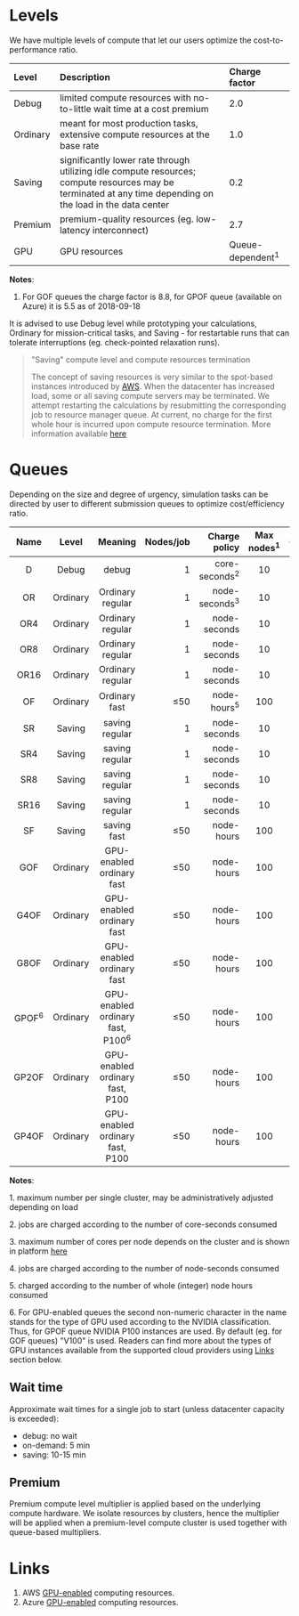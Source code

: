 # Levels

We have multiple levels of compute that let our users optimize the cost-to-performance ratio.

|Level     |Description | Charge factor|
|:---------|:-----------|:-------------|
| Debug    | limited compute resources with no-to-little wait time at a cost premium       |2.0
| Ordinary | meant for most production tasks, extensive compute resources at the base rate  |1.0
| Saving   | significantly lower rate through utilizing idle compute resources; compute resources may be terminated at any time depending on the load in the data center   |0.2
| Premium  | premium-quality resources (eg. low-latency interconnect)   | 2.7
| GPU      | GPU resources   | Queue-dependent<sup class="c-red">1</sup>

**Notes**:

1. For GOF queues the charge factor is 8.8, for GPOF queue (available on Azure) it is 5.5 as of 2018-09-18

It is advised to use Debug level while prototyping your calculations, Ordinary for mission-critical tasks, and Saving - for restartable runs that can tolerate interruptions (eg. check-pointed relaxation runs).

> &quot;Saving&quot; compute level and compute resources termination
> 
> The concept of saving resources is very similar to the spot-based instances introduced by [AWS](https://aws.amazon.com/ec2/spot/). When the datacenter has increased load, some or all saving compute servers may be terminated. We attempt restarting the calculations by resubmitting the corresponding job to resource manager queue. At current, no charge for the first whole hour is incurred upon compute resource termination. More information available [here](../cli/jobs.md#job-termination)

# Queues

Depending on the size and degree of urgency, simulation tasks can be directed by user to different submission queues to optimize cost/efficiency ratio.

| Name                           | Level       | Meaning                                                   | Nodes/job        | Charge policy                          | Max nodes<sup class="c-red">1</sup> | Cores/Node                    | GPU/Node       |
| :-----------------:            | :---------: | :---------------:                                         | ---------------: | --------------------------:            | :--------------------:              | :------------:                | :------------: |
| D                              | Debug       | debug                                                     | 1                | core-seconds<sup class="c-red">2</sup> | 10                                  | 8                             | -              |
| OR                             | Ordinary    | Ordinary regular                                          | 1                | node-seconds<sup class="c-red">3</sup> | 10                                  | MAX<sup class="c-red">4</sup> | -              |
| OR4                            | Ordinary    | Ordinary regular                                          | 1                | node-seconds                           | 10                                  | 4                             | -              |
| OR8                            | Ordinary    | Ordinary regular                                          | 1                | node-seconds                           | 10                                  | 8                             | -              |
| OR16                           | Ordinary    | Ordinary regular                                          | 1                | node-seconds                           | 10                                  | 16                            | -              |
| OF                             | Ordinary    | Ordinary fast                                             | &le;50           | node-hours<sup class="c-red">5</sup>   | 100                                 | MAX                           | -              |
| SR                             | Saving      | saving regular                                            | 1                | node-seconds                           | 10                                  | MAX                           | -              |
| SR4                            | Saving      | saving regular                                            | 1                | node-seconds                           | 10                                  | 4                             | -              |
| SR8                            | Saving      | saving regular                                            | 1                | node-seconds                           | 10                                  | 8                             | -              |
| SR16                           | Saving      | saving regular                                            | 1                | node-seconds                           | 10                                  | 16                            | -              |
| SF                             | Saving      | saving fast                                               | &le;50           | node-hours                             | 100                                 | MAX                           | -              |
| GOF                            | Ordinary    | GPU-enabled ordinary fast                                 | &le;50           | node-hours                             | 100                                 | MAX                           | 1              |
| G4OF                           | Ordinary    | GPU-enabled ordinary fast                                 | &le;50           | node-hours                             | 100                                 | MAX                           | 4              |
| G8OF                           | Ordinary    | GPU-enabled ordinary fast                                 | &le;50           | node-hours                             | 100                                 | MAX                           | 8              |
| GPOF<sup class="c-red">6</sup> | Ordinary    | GPU-enabled ordinary fast, P100<sup class="c-red">6</sup> | &le;50           | node-hours                             | 100                                 | MAX                           | 1              |
| GP2OF                          | Ordinary    | GPU-enabled ordinary fast, P100                           | &le;50           | node-hours                             | 100                                 | MAX                           | 2              |
| GP4OF                          | Ordinary    | GPU-enabled ordinary fast, P100                           | &le;50           | node-hours                             | 100                                 | MAX                           | 4              |


**Notes**:

<span class="c-red">1</span>. maximum number per single cluster, may be administratively adjusted depending on load

<span class="c-red">2</span>. jobs are charged according to the number of core-seconds consumed

<span class="c-red">3</span>. maximum number of cores per node depends on the cluster and is shown in platform [here](https://platform.exabyte.io/clusters)

<span class="c-red">4</span>. jobs are charged according to the number of node-seconds consumed

<span class="c-red">5</span>. charged according to the number of whole (integer) node hours consumed

<span class="c-red">6</span>. For GPU-enabled queues the second non-numeric character in the name stands for the type of GPU used according to the NVIDIA classification. Thus, for GPOF queue NVIDIA P100 instances are used. By default (eg. for GOF queues) "V100" is used. Readers can find more about the types of GPU instances available from the supported cloud providers using [Links](#links) section below.

## Wait time

Approximate wait times for a single job to start (unless datacenter capacity is exceeded):

- debug: no wait
- on-demand: 5 min
- saving: 10-15 min

## Premium

Premium compute level multiplier is applied based on the underlying compute hardware. We isolate resources by clusters, hence the multiplier will be applied when a premium-level compute cluster is used together with queue-based multipliers.


# Links

1. AWS [GPU-enabled](https://aws.amazon.com/ec2/instance-types/p3/) computing resources.
2. Azure [GPU-enabled](https://docs.microsoft.com/en-us/azure/virtual-machines/linux/sizes-gpu) computing resources.

